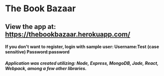 # The Book Bazaar
## View the app at: https://thebookbazaar.herokuapp.com/ 
#### If you don't want to register, login with sample user: Username:Test (case sensitive) Password:password 
##### Application was created utilizing: Node, Express, MongoDB, Jade, React, Webpack, among a few other libraries. 
